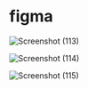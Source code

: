 # figma
![Screenshot (113)](https://user-images.githubusercontent.com/89193946/213206409-aea71527-1465-4515-b15d-7d0d9d5b04ba.png)



![Screenshot (114)](https://user-images.githubusercontent.com/89193946/213206428-622cd068-9515-4e38-87ce-5f44d3b44d3a.png)



![Screenshot (115)](https://user-images.githubusercontent.com/89193946/213206454-c43639e1-e7b0-4b56-8b96-e8f01a46c804.png)
